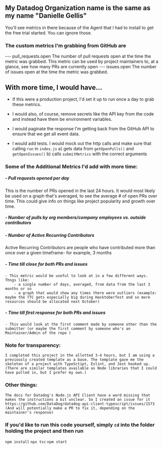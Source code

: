 ## My Datadog Organization name is the same as my name "Danielle Gellis"

You'll see metrics in there because of the Agent that I had to install to get the free trial started. You can ignore those.

### **The custom metrics I'm grabbing from GitHub are**
--- pull_requests.open 
The number of pull requests open at the time the metric was grabbed.
This metric can be used by project maintainers to, at a glance, see how many PRs are currently open
--- issues.open
The number of issues open at the time the metric was grabbed.


## With more time, I would have...
- If this were a production project, I'd set it up to run once a day to grab these metrics.
- I would also, of course, remove secrets like the API key from the code and instead have them be environment variables.

- I would paginate the response I'm getting back from the GitHub API to ensure that we get all event data.
- I would add tests. I would mock out the http calls and make sure that calling `run` in `index.js` 
    a) gets data from `getOpenPulls()` and `getOpenIssues()`
    b) calls `submitMetrics` with the correct arguments


### Some of the Additional Metrics I'd add with more time:
##### - Pull requests opened per day
This is the number of PRs opened in the last 24 hours.
It would most likely be used on a graph that's averaged, to see the average # of open PRs over time. This could give info on things like project popularity and growth over time.
##### - Number of pulls by org members/company employees vs. outside contributors
##### - Number of Active Recurring Contributors 
Active Recurring Contributors are people who have contributed more than once over a given timeframe- for example, 3 months
##### - Time till close for both PRs and issues
    - This metric would be useful to look at in a few different ways. Thngs like:
        - a single number of days, averaged, from data from the last 3 months or so
        - a graph that would show any times there were outliers (example: maybe the TTC gets especially big during Hacktoberfest and so more resources should be allocated next October)
##### - Time till first response for both PRs and issues
    - This would look at the first comment made by someone other than the submitter (or maybe the first comment by someone who's an Maintainer/Admin of the repo )

### Note for transparency:
    I completed this project in the allotted 3-4 hours, but I am using a previously created template as a base. The template gave me the skeleton of a project with TypeSctipt, Eslint, and Jest hooked up. (There are similar templates available as Node libraries that I could have pulled in, but I prefer my own.)

### Other things:
    The docs for Datadog's Node.js API Client have a word missing that makes the instructions a bit unclear. So I created an issue for it https://github.com/DataDog/datadog-api-client-typescript/issues/1573 
    (And will potentially make a PR to fix it, depending on the maintainer's response)


### If you'd like to run this code yourself, simply `cd` into the folder holding the project and then run
`npm install`
`npx tsc`
`npm start`
